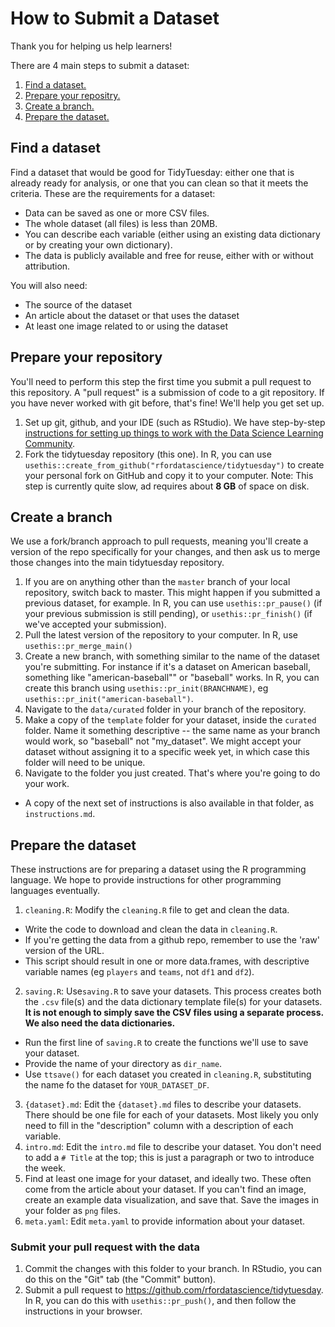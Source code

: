# How to Submit a Dataset

Thank you for helping us help learners!

There are 4 main steps to submit a dataset:

1. [Find a dataset.](find-a-dataset)
2. [Prepare your repositry.](prepare-your-repository)
3. [Create a branch.](create-a-branch)
4. [Prepare the dataset.](prepare-the-dataset)

## Find a dataset

Find a dataset that would be good for TidyTuesday: either one that is already ready for analysis, or one that you can clean so that it meets the criteria. 
These are the requirements for a dataset:
- Data can be saved as one or more CSV files.
- The whole dataset (all files) is less than 20MB.
- You can describe each variable (either using an existing data dictionary or by creating your own dictionary).
- The data is publicly available and free for reuse, either with or without attribution.

You will also need:
- The source of the dataset
- An article about the dataset or that uses the dataset
- At least one image related to or using the dataset

## Prepare your repository

You'll need to perform this step the first time you submit a pull request to this repository. A "pull request" is a submission of code to a git repository. 
If you have never worked with git before, that's fine! We'll help you get set up.

1. Set up git, github, and your IDE (such as RStudio). We have step-by-step [instructions for setting up things to work with the Data Science Learning Community](https://github.com/r4ds/bookclub-setup?tab=readme-ov-file#setting-up-for-data-science-learning-community-book-clubs).
2. Fork the tidytuesday repository (this one). In R, you can use `usethis::create_from_github("rfordatascience/tidytuesday")` to create your personal fork on GitHub and copy it to your computer. Note: This step is currently quite slow, ad requires about **8 GB** of space on disk.

## Create a branch

We use a fork/branch approach to pull requests, meaning you'll create a version of the repo specifically for your changes, and then ask us to merge those changes into the main tidytuesday repository.

1. If you are on anything other than the `master` branch of your local repository, switch back to master. This might happen if you submitted a previous dataset, for example. In R, you can use `usethis::pr_pause()` (if your previous submission is still pending), or `usethis::pr_finish()` (if we've accepted your submission).
2. Pull the latest version of the repository to your computer. In R, use `usethis::pr_merge_main()`
3. Create a new branch, with something similar to the name of the dataset you're submitting. For instance if it's a dataset on American baseball, something like "american-baseball"" or "baseball" works. In R, you can create this branch using `usethis::pr_init(BRANCHNAME)`, eg `usethis::pr_init("american-baseball")`.
4. Navigate to the `data/curated` folder in your branch of the repository. 
5. Make a copy of the `template` folder for your dataset, inside the `curated` folder. Name it something descriptive -- the same name as your branch would work, so "baseball" not "my_dataset". We might accept your dataset without assigning it to a specific week yet, in which case this folder will need to be unique.
6. Navigate to the folder you just created. That's where you're going to do your work.
  - A copy of the next set of instructions is also available in that folder, as `instructions.md`.

## Prepare the dataset

These instructions are for preparing a dataset using the R programming language.
We hope to provide instructions for other programming languages eventually.

1. `cleaning.R`: Modify the `cleaning.R` file to get and clean the data. 
  - Write the code to download and clean the data in `cleaning.R`.
  - If you're getting the data from a github repo, remember to use the 'raw' version of the URL.
  - This script should result in one or more data.frames, with descriptive variable names (eg `players` and `teams`, not `df1` and `df2`).
2. `saving.R`: Use`saving.R` to save your datasets. This process creates both the `.csv` file(s) and the data dictionary template file(s) for your datasets. **It is not enough to simply save the CSV files using a separate process. We also need the data dictionaries.**
  - Run the first line of `saving.R` to create the functions we'll use to save your dataset.
  - Provide the name of your directory as `dir_name`.
  - Use `ttsave()` for each dataset you created in `cleaning.R`, substituting the name fo the dataset for `YOUR_DATASET_DF`.
3. `{dataset}.md`: Edit the `{dataset}.md` files to describe your datasets. There should be one file for each of your datasets. Most likely you only need to fill in the "description" column with a description of each variable.
4. `intro.md`: Edit the `intro.md` file to describe your dataset. You don't need to add a `# Title` at the top; this is just a paragraph or two to introduce the week.
5. Find at least one image for your dataset, and ideally two. These often come from the article about your dataset. If you can't find an image, create an example data visualization, and save that. Save the images in your folder as `png` files.
6. `meta.yaml`: Edit `meta.yaml` to provide information about your dataset.

### Submit your pull request with the data

1. Commit the changes with this folder to your branch. In RStudio, you can do this on the "Git" tab (the "Commit" button).
2. Submit a pull request to https://github.com/rfordatascience/tidytuesday. In R, you can do this with `usethis::pr_push()`, and then follow the instructions in your browser.
